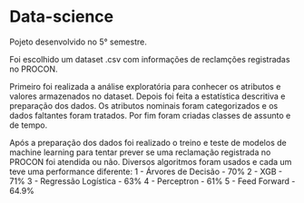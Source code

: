 # Data-science
Pojeto desenvolvido no 5° semestre.

Foi escolhido um dataset .csv com informações de reclamções registradas no PROCON.

Primeiro foi realizada a análise exploratória para conhecer os atributos e valores armazenados no dataset.
Depois foi feita a estatística descritiva e preparação dos dados. Os atributos nominais foram categorizados e os dados faltantes foram tratados.
Por fim foram criadas classes de assunto e de tempo.

Após a preparação dos dados foi realizado o treino e teste de modelos de machine learning para tentar prever se uma reclamação registrada no PROCON foi atendida ou não. Diversos algoritmos foram usados e cada um teve uma performance diferente:
1 - Árvores de Decisão - 70%
2 - XGB - 71%
3 - Regressão Logística - 63%
4 - Perceptron - 61%
5 - Feed Forward - 64.9%

